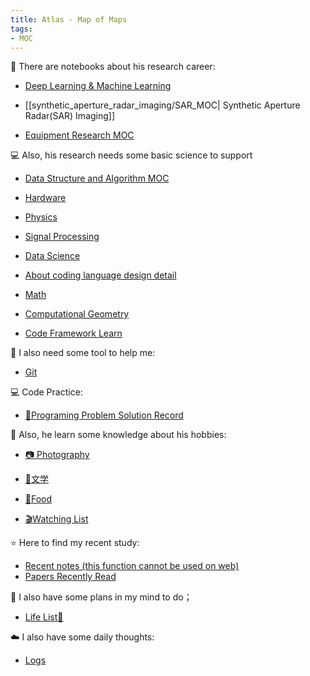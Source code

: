 ```yaml
---
title: Atlas - Map of Maps
tags:
- MOC
---
```


🚧 There are notebooks about his research career:

* [Deep Learning & Machine Learning](computer_sci/Deep_Learning_And_Machine_Learning/Deep%20_Learning_MOC.md)

* [[synthetic_aperture_radar_imaging/SAR_MOC| Synthetic Aperture Radar(SAR) Imaging]]

* [Equipment Research MOC](research_career/UWB_about/equipment_research/equip_res_MOC.md)

💻 Also, his research needs some basic science to support

* [Data Structure and Algorithm MOC](computer_sci/data_structure_and_algorithm/MOC.md)

* [Hardware](computer_sci/Hardware/Hardware_MOC.md)

* [Physics](Physics/Physics_MOC.md)

* [Signal Processing](signal_processing/signal_processing_MOC.md)

* [Data Science](data_sci/data_sci_MOC.md)

* [About coding language design detail](computer_sci/coding_knowledge/coding_lang_MOC.md)

* [Math](Math/MOC.md)

* [Computational Geometry](computer_sci/computational_geometry/MOC.md)

* [Code Framework Learn](computer_sci/code_frame_learn/MOC.md)

🦺 I also need some tool to help me:

* [Git](toolkit/git/git_MOC.md)

💻 Code Practice:

* [💽Programing Problem Solution Record](https://github.com/PinkR1ver/JudeW-Problemset)

🛶 Also, he learn some knowledge about his hobbies:

* [📷 Photography](Photography/Photography_MOC.md)

* [📮文学](文学/文学_MOC.md)

* [🥐Food](food/MOC.md)

* [🎬Watching List](https://pinkr1ver.notion.site/5e136466f3664ff1aaaa75b85446e5b4?v=a41efbce52a84f7aa89d8f649f4620f6&pvs=4)

⭐ Here to find my recent study:

* [Recent notes (this function cannot be used on web)](recent.md)
* [Papers Recently Read](research_career/papers_read.md)

🎏 I also have some plans in my mind to do；

* [Life List🚀](plan/life.md)

☁️ I also have some daily thoughts:
* [Logs](log/log_MOC.md)